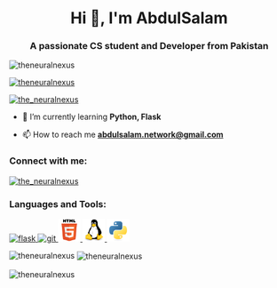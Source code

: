 <h1 align="center">Hi 👋, I'm AbdulSalam</h1>
<h3 align="center">A passionate CS student and Developer from Pakistan</h3>

<p align="left"> <img src="https://komarev.com/ghpvc/?username=theneuralnexus&label=Profile%20views&color=0e75b6&style=flat" alt="theneuralnexus" /> </p>

<p align="left"> <a href="https://github.com/ryo-ma/github-profile-trophy"><img src="https://github-profile-trophy.vercel.app/?username=theneuralnexus" alt="theneuralnexus" /></a> </p>

<p align="left"> <a href="https://twitter.com/the_neuralnexus" target="blank"><img src="https://img.shields.io/twitter/follow/the_neuralnexus?logo=twitter&style=for-the-badge" alt="the_neuralnexus" /></a> </p>

- 🌱 I’m currently learning **Python, Flask**

- 📫 How to reach me **abdulsalam.network@gmail.com**

<h3 align="left">Connect with me:</h3>
<p align="left">
<a href="https://twitter.com/the_neuralnexus" target="blank"><img align="center" src="https://raw.githubusercontent.com/rahuldkjain/github-profile-readme-generator/master/src/images/icons/Social/twitter.svg" alt="the_neuralnexus" height="30" width="40" /></a>
</p>

<h3 align="left">Languages and Tools:</h3>
<p align="left"> <a href="https://flask.palletsprojects.com/" target="_blank" rel="noreferrer"> <img src="https://www.vectorlogo.zone/logos/pocoo_flask/pocoo_flask-icon.svg" alt="flask" width="40" height="40"/> </a> <a href="https://git-scm.com/" target="_blank" rel="noreferrer"> <img src="https://www.vectorlogo.zone/logos/git-scm/git-scm-icon.svg" alt="git" width="40" height="40"/> </a> <a href="https://www.w3.org/html/" target="_blank" rel="noreferrer"> <img src="https://raw.githubusercontent.com/devicons/devicon/master/icons/html5/html5-original-wordmark.svg" alt="html5" width="40" height="40"/> </a> <a href="https://www.linux.org/" target="_blank" rel="noreferrer"> <img src="https://raw.githubusercontent.com/devicons/devicon/master/icons/linux/linux-original.svg" alt="linux" width="40" height="40"/> </a> <a href="https://www.python.org" target="_blank" rel="noreferrer"> <img src="https://raw.githubusercontent.com/devicons/devicon/master/icons/python/python-original.svg" alt="python" width="40" height="40"/> </a> </p>

<p><img align="left" src="https://github-readme-stats.vercel.app/api/top-langs?username=theneuralnexus&show_icons=true&locale=en&layout=compact" alt="theneuralnexus" /></p>

<p>&nbsp;<img align="center" src="https://github-readme-stats.vercel.app/api?username=theneuralnexus&show_icons=true&locale=en" alt="theneuralnexus" /></p>

<p><img align="center" src="https://github-readme-streak-stats.herokuapp.com/?user=theneuralnexus&" alt="theneuralnexus" /></p>

